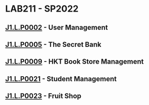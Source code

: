# LAB211 - SP2022
## [J1.L.P0002](/J1.L.P0002/) - User Management
## [J1.L.P0005](/J1.L.P0005/) - The Secret Bank
## [J1.L.P0009](/J1.L.P0009/) - HKT Book Store Management
## [J1.L.P0021](/J1.L.P0021/) - Student Management
## [J1.L.P0023](/J1.L.P0023/) - Fruit Shop
